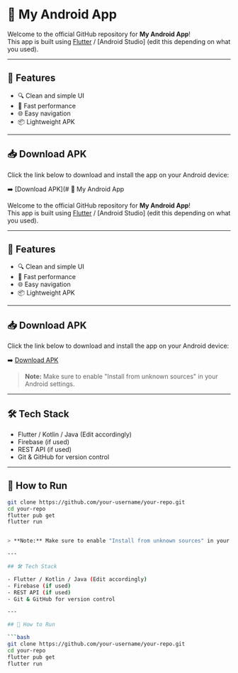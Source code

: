 # 📱 My Android App

Welcome to the official GitHub repository for **My Android App**!  
This app is built using [Flutter](https://flutter.dev) / [Android Studio] (edit this depending on what you used).

---

## 🚀 Features

- 🔍 Clean and simple UI
- 📲 Fast performance
- 🌐 Easy navigation
- 📦 Lightweight APK

---

## 📥 Download APK

Click the link below to download and install the app on your Android device:

➡️ [Download APK](# 📱 My Android App

Welcome to the official GitHub repository for **My Android App**!  
This app is built using [Flutter](https://flutter.dev) / [Android Studio] (edit this depending on what you used).

---

## 🚀 Features

- 🔍 Clean and simple UI
- 📲 Fast performance
- 🌐 Easy navigation
- 📦 Lightweight APK

---

## 📥 Download APK

Click the link below to download and install the app on your Android device:

➡️ [Download APK](app-release.apk)

> **Note:** Make sure to enable "Install from unknown sources" in your Android settings.

---

## 🛠 Tech Stack

- Flutter / Kotlin / Java (Edit accordingly)
- Firebase (if used)
- REST API (if used)
- Git & GitHub for version control

---

## 📌 How to Run

```bash
git clone https://github.com/your-username/your-repo.git
cd your-repo
flutter pub get
flutter run


> **Note:** Make sure to enable "Install from unknown sources" in your Android settings.

---

## 🛠 Tech Stack

- Flutter / Kotlin / Java (Edit accordingly)
- Firebase (if used)
- REST API (if used)
- Git & GitHub for version control

---

## 📌 How to Run

```bash
git clone https://github.com/your-username/your-repo.git
cd your-repo
flutter pub get
flutter run
